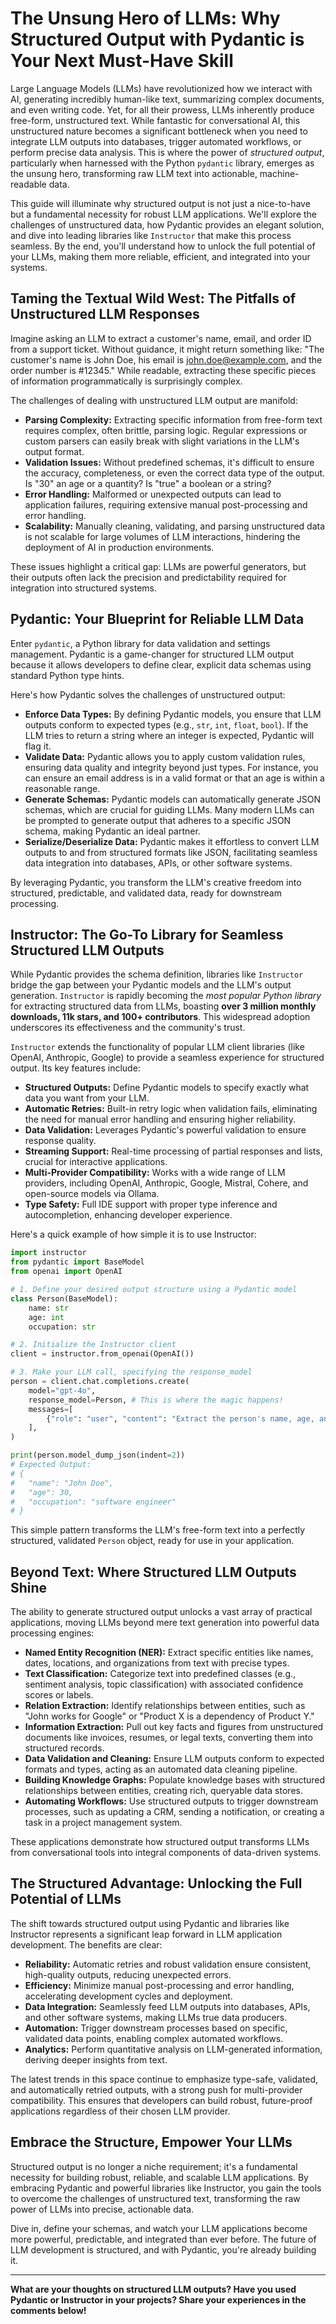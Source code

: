 # The Unsung Hero of LLMs: Why Structured Output with Pydantic is Your Next Must-Have Skill

Large Language Models (LLMs) have revolutionized how we interact with AI, generating incredibly human-like text, summarizing complex documents, and even writing code. Yet, for all their prowess, LLMs inherently produce free-form, unstructured text. While fantastic for conversational AI, this unstructured nature becomes a significant bottleneck when you need to integrate LLM outputs into databases, trigger automated workflows, or perform precise data analysis. This is where the power of *structured output*, particularly when harnessed with the Python `pydantic` library, emerges as the unsung hero, transforming raw LLM text into actionable, machine-readable data.

This guide will illuminate why structured output is not just a nice-to-have but a fundamental necessity for robust LLM applications. We'll explore the challenges of unstructured data, how Pydantic provides an elegant solution, and dive into leading libraries like `Instructor` that make this process seamless. By the end, you'll understand how to unlock the full potential of your LLMs, making them more reliable, efficient, and integrated into your systems.

## Taming the Textual Wild West: The Pitfalls of Unstructured LLM Responses

Imagine asking an LLM to extract a customer's name, email, and order ID from a support ticket. Without guidance, it might return something like: "The customer's name is John Doe, his email is john.doe@example.com, and the order number is #12345." While readable, extracting these specific pieces of information programmatically is surprisingly complex.

The challenges of dealing with unstructured LLM output are manifold:

*   **Parsing Complexity:** Extracting specific information from free-form text requires complex, often brittle, parsing logic. Regular expressions or custom parsers can easily break with slight variations in the LLM's output format.
*   **Validation Issues:** Without predefined schemas, it's difficult to ensure the accuracy, completeness, or even the correct data type of the output. Is "30" an age or a quantity? Is "true" a boolean or a string?
*   **Error Handling:** Malformed or unexpected outputs can lead to application failures, requiring extensive manual post-processing and error handling.
*   **Scalability:** Manually cleaning, validating, and parsing unstructured data is not scalable for large volumes of LLM interactions, hindering the deployment of AI in production environments.

These issues highlight a critical gap: LLMs are powerful generators, but their outputs often lack the precision and predictability required for integration into structured systems.

## Pydantic: Your Blueprint for Reliable LLM Data

Enter `pydantic`, a Python library for data validation and settings management. Pydantic is a game-changer for structured LLM output because it allows developers to define clear, explicit data schemas using standard Python type hints.

Here's how Pydantic solves the challenges of unstructured output:

*   **Enforce Data Types:** By defining Pydantic models, you ensure that LLM outputs conform to expected types (e.g., `str`, `int`, `float`, `bool`). If the LLM tries to return a string where an integer is expected, Pydantic will flag it.
*   **Validate Data:** Pydantic allows you to apply custom validation rules, ensuring data quality and integrity beyond just types. For instance, you can ensure an email address is in a valid format or that an age is within a reasonable range.
*   **Generate Schemas:** Pydantic models can automatically generate JSON schemas, which are crucial for guiding LLMs. Many modern LLMs can be prompted to generate output that adheres to a specific JSON schema, making Pydantic an ideal partner.
*   **Serialize/Deserialize Data:** Pydantic makes it effortless to convert LLM outputs to and from structured formats like JSON, facilitating seamless data integration into databases, APIs, or other software systems.

By leveraging Pydantic, you transform the LLM's creative freedom into structured, predictable, and validated data, ready for downstream processing.

## Instructor: The Go-To Library for Seamless Structured LLM Outputs

While Pydantic provides the schema definition, libraries like `Instructor` bridge the gap between your Pydantic models and the LLM's output generation. `Instructor` is rapidly becoming the *most popular Python library* for extracting structured data from LLMs, boasting **over 3 million monthly downloads, 11k stars, and 100+ contributors**. This widespread adoption underscores its effectiveness and the community's trust.

`Instructor` extends the functionality of popular LLM client libraries (like OpenAI, Anthropic, Google) to provide a seamless experience for structured output. Its key features include:

*   **Structured Outputs:** Define Pydantic models to specify exactly what data you want from your LLM.
*   **Automatic Retries:** Built-in retry logic when validation fails, eliminating the need for manual error handling and ensuring higher reliability.
*   **Data Validation:** Leverages Pydantic's powerful validation to ensure response quality.
*   **Streaming Support:** Real-time processing of partial responses and lists, crucial for interactive applications.
*   **Multi-Provider Compatibility:** Works with a wide range of LLM providers, including OpenAI, Anthropic, Google, Mistral, Cohere, and open-source models via Ollama.
*   **Type Safety:** Full IDE support with proper type inference and autocompletion, enhancing developer experience.

Here's a quick example of how simple it is to use Instructor:

```python
import instructor
from pydantic import BaseModel
from openai import OpenAI

# 1. Define your desired output structure using a Pydantic model
class Person(BaseModel):
    name: str
    age: int
    occupation: str

# 2. Initialize the Instructor client
client = instructor.from_openai(OpenAI())

# 3. Make your LLM call, specifying the response_model
person = client.chat.completions.create(
    model="gpt-4o",
    response_model=Person, # This is where the magic happens!
    messages=[
        {"role": "user", "content": "Extract the person's name, age, and occupation from the following text: John Doe is 30 years old and works as a software engineer."}
    ],
)

print(person.model_dump_json(indent=2))
# Expected Output:
# {
#   "name": "John Doe",
#   "age": 30,
#   "occupation": "software engineer"
# }
```

This simple pattern transforms the LLM's free-form text into a perfectly structured, validated `Person` object, ready for use in your application.

## Beyond Text: Where Structured LLM Outputs Shine

The ability to generate structured output unlocks a vast array of practical applications, moving LLMs beyond mere text generation into powerful data processing engines:

*   **Named Entity Recognition (NER):** Extract specific entities like names, dates, locations, and organizations from text with precise types.
*   **Text Classification:** Categorize text into predefined classes (e.g., sentiment analysis, topic classification) with associated confidence scores or labels.
*   **Relation Extraction:** Identify relationships between entities, such as "John works for Google" or "Product X is a dependency of Product Y."
*   **Information Extraction:** Pull out key facts and figures from unstructured documents like invoices, resumes, or legal texts, converting them into structured records.
*   **Data Validation and Cleaning:** Ensure LLM outputs conform to expected formats and types, acting as an automated data cleaning pipeline.
*   **Building Knowledge Graphs:** Populate knowledge bases with structured relationships between entities, creating rich, queryable data stores.
*   **Automating Workflows:** Use structured outputs to trigger downstream processes, such as updating a CRM, sending a notification, or creating a task in a project management system.

These applications demonstrate how structured output transforms LLMs from conversational tools into integral components of data-driven systems.

## The Structured Advantage: Unlocking the Full Potential of LLMs

The shift towards structured output using Pydantic and libraries like Instructor represents a significant leap forward in LLM application development. The benefits are clear:

*   **Reliability:** Automatic retries and robust validation ensure consistent, high-quality outputs, reducing unexpected errors.
*   **Efficiency:** Minimize manual post-processing and error handling, accelerating development cycles and deployment.
*   **Data Integration:** Seamlessly feed LLM outputs into databases, APIs, and other software systems, making LLMs true data producers.
*   **Automation:** Trigger downstream processes based on specific, validated data points, enabling complex automated workflows.
*   **Analytics:** Perform quantitative analysis on LLM-generated information, deriving deeper insights from text.

The latest trends in this space continue to emphasize type-safe, validated, and automatically retried outputs, with a strong push for multi-provider compatibility. This ensures that developers can build robust, future-proof applications regardless of their chosen LLM provider.

## Embrace the Structure, Empower Your LLMs

Structured output is no longer a niche requirement; it's a fundamental necessity for building robust, reliable, and scalable LLM applications. By embracing Pydantic and powerful libraries like Instructor, you gain the tools to overcome the challenges of unstructured text, transforming the raw power of LLMs into precise, actionable data.

Dive in, define your schemas, and watch your LLM applications become more powerful, predictable, and integrated than ever before. The future of LLM development is structured, and with Pydantic, you're already building it.

---

**What are your thoughts on structured LLM outputs? Have you used Pydantic or Instructor in your projects? Share your experiences in the comments below!**